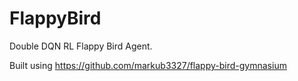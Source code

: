 # FlappyBird

Double DQN RL Flappy Bird Agent. 

Built using https://github.com/markub3327/flappy-bird-gymnasium
